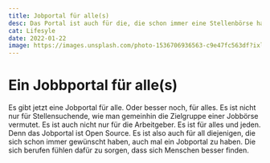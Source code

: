 ```yaml
---
title: Jobportal für alle(s)
desc: Das Portal ist auch für die, die schon immer eine Stellenbörse haben wollten? Damit kann man sich viel Arbeit sparen und das Leben wird leichter.
cat: Lifesyle
date: 2022-01-22
image: https://images.unsplash.com/photo-1536706936563-c9e47fc563df?ixlib=rb-1.2.1&ixid=MnwxMjA3fDB8MHxjb2xsZWN0aW9uLXBhZ2V8Nnw0OTA5OTYzfHxlbnwwfHx8fA%3D%3D&auto=format&fit=crop&w=400&q=60
---
```


# Ein Jobbportal für alle(s)

Es gibt jetzt eine Jobportal für alle. Oder besser noch, für alles. Es ist nicht nur für Stellensuchende, wie man gemeinhin die Zielgruppe einer Jobbörse vermutet. Es ist auch nicht nur für die Arbeitgeber. Es ist für alles und jeden. Denn das Jobportal ist Open Source. Es ist also auch für all diejenigen, die sich schon immer gewünscht haben, auch mal ein Jobportal zu haben. Die sich berufen fühlen dafür zu sorgen, dass sich Menschen besser finden. 


